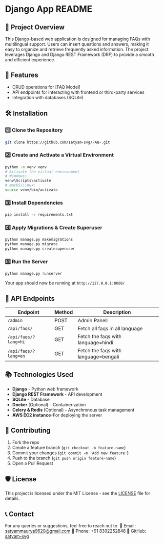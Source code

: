 # Django App README

## 📌 Project Overview
This Django-based web application is designed for managing FAQs with multilingual support. Users can insert questions and answers, making it easy to organize and retrieve frequently asked information. The project leverages Django and Django REST Framework (DRF) to provide a smooth and efficient experience.

## 🚀 Features
- CRUD operations for [FAQ Model]
- API endpoints for interacting with frontend or third-party services
- Integration with databases (SQLite)

## 🛠 Installation

### 1️⃣ Clone the Repository
```bash
git clone https://github.com/satyam-svg/FAQ-.git
```

### 2️⃣ Create and Activate a Virtual Environment
```bash
python -m venv venv
# Activate the virtual environment
# Windows:
venv\Scripts\activate
# macOS/Linux:
source venv/bin/activate
```

### 3️⃣ Install Dependencies
```bash
pip install -r requirements.txt
```

### 4️⃣ Apply Migrations & Create Superuser
```bash
python manage.py makemigrations
python manage.py migrate
python manage.py createsuperuser
```

### 5️⃣ Run the Server
```bash
python manage.py runserver
```
Your app should now be running at `http://127.0.0.1:8000/`

## 📡 API Endpoints
| Endpoint       | Method | Description |
|---------------|--------|-------------|
| `/admin`      | POST   | Admin Panell |
| `/api/faqs/`  | GET    | Fetch all faqs in all language |
| `/api/faqs/?lang=hi` | GET    | Fetch the faqs with language=hindi |
| `/api/faqs/?lang=en` | GET   | Fetch the faqs with language=bengali |

## 📚 Technologies Used
- **Django** - Python web framework
- **Django REST Framework** - API development
- **SQLite** - Database
- **Docker** (Optional) - Containerization
- **Celery & Redis** (Optional) - Asynchronous task management
- **AWS EC2 instance**-For deploying the server     

## 📝 Contributing
1. Fork the repo
2. Create a feature branch (`git checkout -b feature-name`)
3. Commit your changes (`git commit -m 'Add new feature'`)
4. Push to the branch (`git push origin feature-name`)
5. Open a Pull Request

## 🛡 License
This project is licensed under the MIT License - see the [LICENSE](LICENSE) file for details.

## 📞 Contact
For any queries or suggestions, feel free to reach out to:
📧 Email: satyammaurya9620@gmail.com 
📱 Phone: +91 8302252848
🔗 GitHub: [satyam-svg](https://github.com/satyam-svg)

